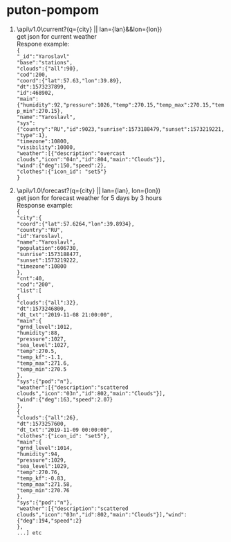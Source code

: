 # puton-pompom

1. \api\v1.0\current?(q={city} || lan={lan}&&lon={lon})<br>
      get json for current weather<br>
      Respone example:<br>
        `{`<br>
          `"_id":"Yaroslavl"`<br>
          `"base":"stations",`<br>
          `"clouds":{"all":90},`<br>
          `"cod":200,`<br>
          `"coord":{"lat":57.63,"lon":39.89},`<br>
          `"dt":1573237899,`<br>
          `"id":468902,`<br>
          `"main":{"humidity":92,"pressure":1026,"temp":270.15,"temp_max":270.15,"temp_min":270.15},`<br>
          `"name":"Yaroslavl",`<br>
          `"sys":{"country":"RU","id":9023,"sunrise":1573188479,"sunset":1573219221,"type":1},`<br>
          `"timezone":10800,`<br>
          `"visibility":10000,`<br>
          `"weather":[{"description":"overcast clouds","icon":"04n","id":804,"main":"Clouds"}],`<br>
          `"wind":{"deg":150,"speed":2},`<br>
          `"clothes":{"icon_id": "set5"}`<br>
        `}`<br>
			
  
2. \api\v1.0\forecast?(q={city} || lan={lan}, lon={lon})<br>
      get json for forecast weather for 5 days by 3 hours<br>
      Response example:<br>
        `{`<br>
          `"city":{`<br>
            `"coord":{"lat":57.6264,"lon":39.8934},`<br>
            `"country":"RU",`<br>
            `"id":Yaroslavl,`<br>
            `"name":"Yaroslavl",`<br>
            `"population":606730,`<br>
            `"sunrise":1573188477,`<br>
            `"sunset":1573219222,`<br>
            `"timezone":10800`<br>
          `},`<br>
          `"cnt":40,`<br>
          `"cod":"200",`<br>
          `"list":[`<br>
            `{`<br>
              `"clouds":{"all":32},`<br>
              `"dt":1573246800,`<br>
              `"dt_txt":"2019-11-08 21:00:00",`<br>
              `"main":{`<br>
                `"grnd_level":1012,`<br>
                `"humidity":88,`<br>
                `"pressure":1027,`<br>
                `"sea_level":1027,`<br>
                `"temp":270.5,`<br>
                `"temp_kf":-1.1,`<br>
                `"temp_max":271.6,`<br>
                `"temp_min":270.5`<br>
              `},`<br>
              `"sys":{"pod":"n"},`<br>
              `"weather":[{"description":"scattered clouds","icon":"03n","id":802,"main":"Clouds"}],`<br>
              `"wind":{"deg":163,"speed":2.07}`<br>
            `},`<br>
            `{`<br>
              `"clouds":{"all":26},`<br>
              `"dt":1573257600,`<br>
              `"dt_txt":"2019-11-09 00:00:00",`<br>
              `"clothes":{"icon_id": "set5"},`<br>
              `"main":{`<br>
                `"grnd_level":1014,`<br>
                `"humidity":94,`<br>
                `"pressure":1029,`<br>
                `"sea_level":1029,`<br>
                `"temp":270.76,`<br>
                `"temp_kf":-0.83,`<br>
                `"temp_max":271.58,`<br>
                `"temp_min":270.76`<br>
              `},`<br>
               `"sys":{"pod":"n"},`<br>
               `"weather":[{"description":"scattered clouds","icon":"03n","id":802,"main":"Clouds"}],"wind":{"deg":194,"speed":2}`<br>
             `}, `<br>
          `...] etc`<br>
